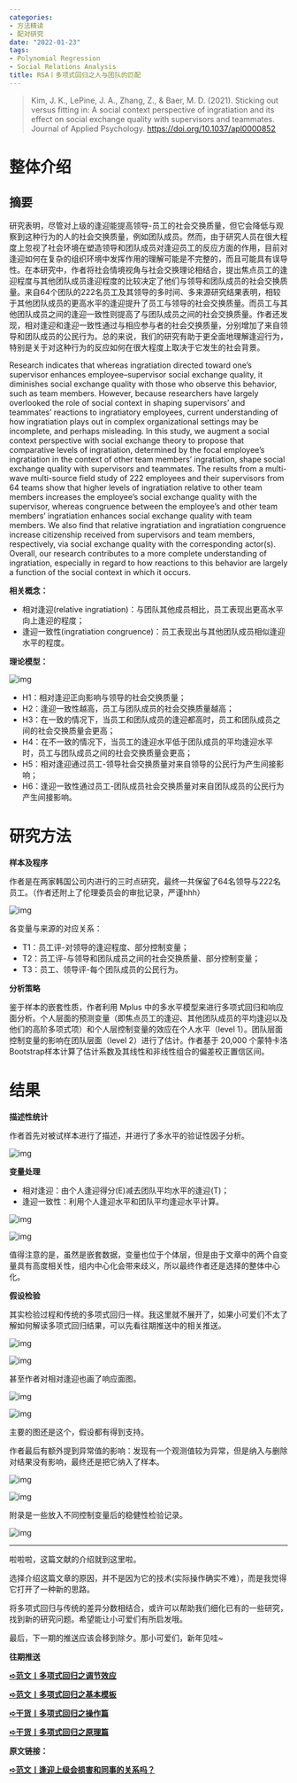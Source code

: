 ```yaml
---
categories:
- 方法精读
- 配对研究
date: "2022-01-23"
tags:
- Polynomial Regression
- Social Relations Analysis
title: RSA丨多项式回归之人与团队的匹配
---
```


>Kim, J. K., LePine, J. A., Zhang, Z., & Baer, M. D. (2021). Sticking out versus fitting in: A social context perspective of ingratiation and its effect on social exchange quality with supervisors and teammates. Journal of Applied Psychology. https://doi.org/10.1037/apl0000852 

<!--more-->

# 整体介绍

## 摘要

研究表明，尽管对上级的逢迎能提高领导-员工的社会交换质量，但它会降低与观察到这种行为的人的社会交换质量，例如团队成员。然而，由于研究人员在很大程度上忽视了社会环境在塑造领导和团队成员对逢迎员工的反应方面的作用，目前对逢迎如何在复杂的组织环境中发挥作用的理解可能是不完整的，而且可能具有误导性。在本研究中，作者将社会情境视角与社会交换理论相结合，提出焦点员工的逢迎程度与其他团队成员逢迎程度的比较决定了他们与领导和团队成员的社会交换质量。来自64个团队的222名员工及其领导的多时间、多来源研究结果表明，相较于其他团队成员的更高水平的逢迎提升了员工与领导的社会交换质量。而员工与其他团队成员之间的逢迎一致性则提高了与团队成员之间的社会交换质量。作者还发现，相对逢迎和逢迎一致性通过与相应参与者的社会交换质量，分别增加了来自领导和团队成员的公民行为。总的来说，我们的研究有助于更全面地理解逢迎行为，特别是关于对这种行为的反应如何在很大程度上取决于它发生的社会背景。

Research indicates that whereas ingratiation directed toward one’s supervisor enhances employee–supervisor social exchange quality, it diminishes social exchange quality with those who observe this behavior, such as team members. However, because researchers have largely overlooked the role of social context in shaping supervisors’ and teammates’ reactions to ingratiatory employees, current understanding of how ingratiation plays out in complex organizational settings may be incomplete, and perhaps misleading. In this study, we augment a social context perspective with social exchange theory to propose that comparative levels of ingratiation, determined by the focal employee’s ingratiation in the context of other team members’ ingratiation, shape social exchange quality with supervisors and teammates. The results from a multi-wave multi-source field study of 222 employees and their supervisors from 64 teams show that higher levels of ingratiation relative to other team members increases the employee’s social exchange quality with the supervisor, whereas congruence between the employee’s and other team members’ ingratiation enhances social exchange quality with team members. We also find that relative ingratiation and ingratiation congruence increase citizenship received from supervisors and team members, respectively, via social exchange quality with the corresponding actor(s). Overall, our research contributes to a more complete understanding of ingratiation, especially in regard to how reactions to this behavior are largely a function of the social context in which it occurs.

**相关概念：**

- 相对逢迎(relative ingratiation)：与团队其他成员相比，员工表现出更高水平向上逢迎的程度；
- 逢迎一致性(ingratiation congruence)：员工表现出与其他团队成员相似逢迎水平的程度。

**理论模型：**

![img](https://tie-1315290370.cos.ap-beijing.myqcloud.com/TIE/202309112222331.png)

- H1：相对逢迎正向影响与领导的社会交换质量；
- H2：逢迎一致性越高，员工与团队成员的社会交换质量越高；
- H3：在一致的情况下，当员工和团队成员的逢迎都高时，员工和团队成员之间的社会交换质量会更高；
- H4：在不一致的情况下，当员工的逢迎水平低于团队成员的平均逢迎水平时，员工与团队成员之间的社会交换质量会更高；
- H5：相对逢迎通过员工-领导社会交换质量对来自领导的公民行为产生间接影响；
- H6：逢迎一致性通过员工-团队成员社会交换质量对来自团队成员的公民行为产生间接影响。

# **研究方法**

**样本及程序**

作者是在两家韩国公司内进行的三时点研究，最终一共保留了64名领导与222名员工。（作者还附上了伦理委员会的审批记录，严谨hhh）

![img](https://tie-1315290370.cos.ap-beijing.myqcloud.com/TIE/202309112222296.png)

各变量与来源的对应关系：

- T1：员工评-对领导的逢迎程度、部分控制变量；
- T2：员工评-与领导和团队成员之间的社会交换质量、部分控制变量；
- T3：员工、领导评-每个团队成员的公民行为。

**分析策略**

鉴于样本的嵌套性质，作者利用 Mplus 中的多水平模型来进行多项式回归和响应面分析。个人层面的预测变量（即焦点员工的逢迎、其他团队成员的平均逢迎以及他们的高阶多项式项）和个人层控制变量的效应在个人水平（level 1）。团队层面控制变量的影响在团队层面（level 2）进行了估计。作者基于 20,000 个蒙特卡洛Bootstrap样本计算了估计系数及其线性和非线性组合的偏差校正置信区间。

# **结果**

**描述性统计**

作者首先对被试样本进行了描述，并进行了多水平的验证性因子分析。

![img](https://tie-1315290370.cos.ap-beijing.myqcloud.com/TIE/202309112222596.png)

**变量处理**

- 相对逢迎：由个人逢迎得分(E)减去团队平均水平的逢迎(T)；
- 逢迎一致性：利用个人逢迎水平和团队平均逢迎水平计算。

![img](https://tie-1315290370.cos.ap-beijing.myqcloud.com/TIE/202309112222174.png)

![img](https://tie-1315290370.cos.ap-beijing.myqcloud.com/TIE/202309112222396.png)

值得注意的是，虽然是嵌套数据，变量也位于个体层，但是由于文章中的两个自变量具有高度相关性，组内中心化会带来歧义，所以最终作者还是选择的整体中心化。

**假设检验**

其实检验过程和传统的多项式回归一样。我这里就不展开了，如果小可爱们不太了解如何解读多项式回归结果，可以先看往期推送中的相关推送。

![img](https://tie-1315290370.cos.ap-beijing.myqcloud.com/TIE/202309112222744.png)

![img](https://tie-1315290370.cos.ap-beijing.myqcloud.com/TIE/202309112222962.png)

甚至作者对相对逢迎也画了响应面图。

![img](https://tie-1315290370.cos.ap-beijing.myqcloud.com/TIE/202309112223327.png)

![img](https://tie-1315290370.cos.ap-beijing.myqcloud.com/TIE/202309112223200.png)

主要的图还是这个，假设都有得到支持。

作者最后有额外提到异常值的影响：发现有一个观测值较为异常，但是纳入与删除对结果没有影响，最终还是把它纳入了样本。

![img](https://tie-1315290370.cos.ap-beijing.myqcloud.com/TIE/202309112223125.png)

![img](https://tie-1315290370.cos.ap-beijing.myqcloud.com/TIE/202309112223438.png)

附录是一些放入不同控制变量后的稳健性检验记录。

![img](https://tie-1315290370.cos.ap-beijing.myqcloud.com/TIE/202309112223147.png)

------

啦啦啦，这篇文献的介绍就到这里啦。

选择介绍这篇文章的原因，并不是因为它的技术(实际操作确实不难），而是我觉得它打开了一种新的思路。

将多项式回归与传统的差异分数相结合，或许可以帮助我们细化已有的一些研究，找到新的研究问题。希望能让小可爱们有所启发哦。

最后，下一期的推送应该会移到除夕。那小可爱们，新年见哇~

**往期推送**

**[➪范文丨多项式回归之调节效应](http://mp.weixin.qq.com/s?__biz=MzIwMDk1OTM2OQ==&mid=2247485506&idx=1&sn=7a6e7d99ed592e29afe8e9b3d2aed33a&chksm=96f47ca4a183f5b2acd77e121a4e9e927b8478397f5b86efc09ec886bfda0b4a9816f693dc17&scene=21#wechat_redirect)**

**[➪范文丨多项式回归之基本模板](http://mp.weixin.qq.com/s?__biz=MzIwMDk1OTM2OQ==&mid=2247485473&idx=1&sn=7236d0eef4edd614af3931f4d4212c71&chksm=96f47cc7a183f5d192996cfecf91f0fc68cb666f33fe14418d49d9d0fa713fe51f57503afb91&scene=21#wechat_redirect)**

**[➪干货丨多项式回归之操作篇](http://mp.weixin.qq.com/s?__biz=MzIwMDk1OTM2OQ==&mid=2247484420&idx=1&sn=baff9b6fcdd9bf6655d13c18e5e57f6f&chksm=96f470e2a183f9f49fd08ab58ccdb3a4bc4910c597af7e3fd2dafae5aa830fedca86d38e96d5&scene=21#wechat_redirect)**

**[➪干货丨多项式回归之原理篇](http://mp.weixin.qq.com/s?__biz=MzIwMDk1OTM2OQ==&mid=2247484340&idx=1&sn=4b94d47336a7999103d64180dd2b6bcb&chksm=96f47752a183fe442e5f70fafd1db74548b279cf26bf85b04b839fd350bb0630bfebf659d49e&scene=21#wechat_redirect)**

**原文链接：**

**[➪范文丨逢迎上级会损害和同事的关系吗？  ](https://mp.weixin.qq.com/s?__biz=MzIwMDk1OTM2OQ==&mid=2247486260&idx=1&sn=2afc127dc1648dd575569580625240d5&chksm=96f47fd2a183f6c4644e2edbe1c8cbf908192898414142bd96fa43a911bb4fc119fa5845f090#rd)**
